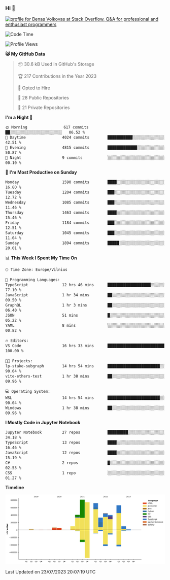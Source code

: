 ### Hi 👋
<a href="https://stackoverflow.com/users/14954249/benas-volkovas"><img src="https://stackoverflow.com/users/flair/14954249.png?theme=dark" width="208" height="58" alt="profile for Benas Volkovas at Stack Overflow, Q&amp;A for professional and enthusiast programmers" title="profile for Benas Volkovas at Stack Overflow, Q&amp;A for professional and enthusiast programmers"></a>

<!--START_SECTION:waka-->
![Code Time](http://img.shields.io/badge/Code%20Time-1%2C506%20hrs%2032%20mins-blue)

![Profile Views](http://img.shields.io/badge/Profile%20Views-0-blue)

**🐱 My GitHub Data** 

> 📦 30.6 kB Used in GitHub's Storage 
 > 
> 🏆 217 Contributions in the Year 2023
 > 
> 💼 Opted to Hire
 > 
> 📜 28 Public Repositories 
 > 
> 🔑 21 Private Repositories 
 > 
**I'm a Night 🦉** 

```text
🌞 Morning                617 commits         ██░░░░░░░░░░░░░░░░░░░░░░░   06.52 % 
🌆 Daytime                4024 commits        ███████████░░░░░░░░░░░░░░   42.51 % 
🌃 Evening                4815 commits        █████████████░░░░░░░░░░░░   50.87 % 
🌙 Night                  9 commits           ░░░░░░░░░░░░░░░░░░░░░░░░░   00.10 % 
```
📅 **I'm Most Productive on Sunday** 

```text
Monday                   1590 commits        ████░░░░░░░░░░░░░░░░░░░░░   16.80 % 
Tuesday                  1204 commits        ███░░░░░░░░░░░░░░░░░░░░░░   12.72 % 
Wednesday                1085 commits        ███░░░░░░░░░░░░░░░░░░░░░░   11.46 % 
Thursday                 1463 commits        ████░░░░░░░░░░░░░░░░░░░░░   15.46 % 
Friday                   1184 commits        ███░░░░░░░░░░░░░░░░░░░░░░   12.51 % 
Saturday                 1045 commits        ███░░░░░░░░░░░░░░░░░░░░░░   11.04 % 
Sunday                   1894 commits        █████░░░░░░░░░░░░░░░░░░░░   20.01 % 
```


📊 **This Week I Spent My Time On** 

```text
🕑︎ Time Zone: Europe/Vilnius

💬 Programming Languages: 
TypeScript               12 hrs 46 mins      ███████████████████░░░░░░   77.10 % 
JavaScript               1 hr 34 mins        ██░░░░░░░░░░░░░░░░░░░░░░░   09.50 % 
GraphQL                  1 hr 3 mins         ██░░░░░░░░░░░░░░░░░░░░░░░   06.40 % 
JSON                     51 mins             █░░░░░░░░░░░░░░░░░░░░░░░░   05.22 % 
YAML                     8 mins              ░░░░░░░░░░░░░░░░░░░░░░░░░   00.82 % 

🔥 Editors: 
VS Code                  16 hrs 33 mins      █████████████████████████   100.00 % 

🐱‍💻 Projects: 
lp-stake-subgraph        14 hrs 54 mins      ███████████████████████░░   90.04 % 
vite-ethers-test         1 hr 38 mins        ██░░░░░░░░░░░░░░░░░░░░░░░   09.96 % 

💻 Operating System: 
WSL                      14 hrs 54 mins      ███████████████████████░░   90.04 % 
Windows                  1 hr 38 mins        ██░░░░░░░░░░░░░░░░░░░░░░░   09.96 % 
```

**I Mostly Code in Jupyter Notebook** 

```text
Jupyter Notebook         27 repos            █████████░░░░░░░░░░░░░░░░   34.18 % 
TypeScript               13 repos            ████░░░░░░░░░░░░░░░░░░░░░   16.46 % 
JavaScript               12 repos            ████░░░░░░░░░░░░░░░░░░░░░   15.19 % 
C#                       2 repos             █░░░░░░░░░░░░░░░░░░░░░░░░   02.53 % 
CSS                      1 repo              ░░░░░░░░░░░░░░░░░░░░░░░░░   01.27 % 
```



**Timeline**

![Lines of Code chart](https://raw.githubusercontent.com/BenasVolkovas/BenasVolkovas/main/assets/bar_graph.png)


 Last Updated on 23/07/2023 20:07:19 UTC
<!--END_SECTION:waka-->
